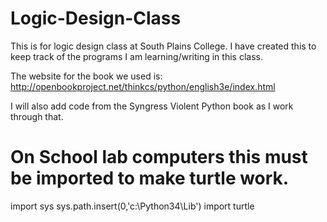 # Logic-Design-Class

This is for logic design class at South Plains College. I have created this to keep track of the programs I am learning/writing in this class.

The website for the book we used is: http://openbookproject.net/thinkcs/python/english3e/index.html

I will also add code from the Syngress Violent Python book as I work through that.


# On School lab computers this must be imported to make turtle work.
import sys
sys.path.insert(0,'c:\Python34\Lib')
import turtle
